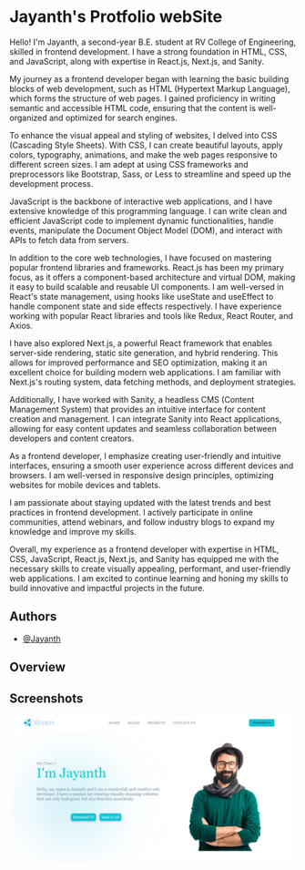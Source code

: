 
# Jayanth's Protfolio webSite


Hello! I'm Jayanth, a second-year B.E. student at RV College of Engineering, skilled in frontend development. I have a strong foundation in HTML, CSS, and JavaScript, along with expertise in React.js, Next.js, and Sanity.

My journey as a frontend developer began with learning the basic building blocks of web development, such as HTML (Hypertext Markup Language), which forms the structure of web pages. I gained proficiency in writing semantic and accessible HTML code, ensuring that the content is well-organized and optimized for search engines.

To enhance the visual appeal and styling of websites, I delved into CSS (Cascading Style Sheets). With CSS, I can create beautiful layouts, apply colors, typography, animations, and make the web pages responsive to different screen sizes. I am adept at using CSS frameworks and preprocessors like Bootstrap, Sass, or Less to streamline and speed up the development process.

JavaScript is the backbone of interactive web applications, and I have extensive knowledge of this programming language. I can write clean and efficient JavaScript code to implement dynamic functionalities, handle events, manipulate the Document Object Model (DOM), and interact with APIs to fetch data from servers.

In addition to the core web technologies, I have focused on mastering popular frontend libraries and frameworks. React.js has been my primary focus, as it offers a component-based architecture and virtual DOM, making it easy to build scalable and reusable UI components. I am well-versed in React's state management, using hooks like useState and useEffect to handle component state and side effects respectively. I have experience working with popular React libraries and tools like Redux, React Router, and Axios.

I have also explored Next.js, a powerful React framework that enables server-side rendering, static site generation, and hybrid rendering. This allows for improved performance and SEO optimization, making it an excellent choice for building modern web applications. I am familiar with Next.js's routing system, data fetching methods, and deployment strategies.

Additionally, I have worked with Sanity, a headless CMS (Content Management System) that provides an intuitive interface for content creation and management. I can integrate Sanity into React applications, allowing for easy content updates and seamless collaboration between developers and content creators.

As a frontend developer, I emphasize creating user-friendly and intuitive interfaces, ensuring a smooth user experience across different devices and browsers. I am well-versed in responsive design principles, optimizing websites for mobile devices and tablets.

I am passionate about staying updated with the latest trends and best practices in frontend development. I actively participate in online communities, attend webinars, and follow industry blogs to expand my knowledge and improve my skills.

Overall, my experience as a frontend developer with expertise in HTML, CSS, JavaScript, React.js, Next.js, and Sanity has equipped me with the necessary skills to create visually appealing, performant, and user-friendly web applications. I am excited to continue learning and honing my skills to build innovative and impactful projects in the future.

## Authors

- [@Jayanth](https://github.com/EnchantedGedial)


## Overview



## Screenshots

![App Screenshot](https://github.com/EnchantedGedial/Personal-Site/blob/master/Projects%20ScreenShorts/WhatsApp%20Image%202023-05-19%20at%2021.11.38.jpg)



